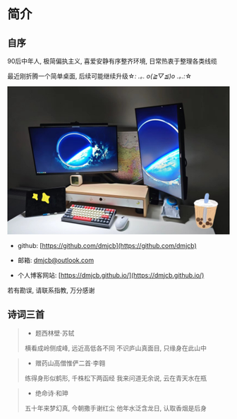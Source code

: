 # 简介

## 自序

90后中年人, 极简偏执主义, 喜爱安静有序整齐环境, 日常热衷于整理各类线缆

最近刚折腾一个简单桌面, 后续可能继续升级☆*: .｡. o(≧▽≦)o .｡.:*☆

![](/assets/image/workbench.jpg)

- github: [https://github.com/dmjcb](https://github.com/dmjcb)

- 邮箱: dmjcb@outlook.com
  
- 个人博客网站: [https://dmjcb.github.io/](https://dmjcb.github.io/)

若有勘误, 请联系指教, 万分感谢

## 诗词三首

> - 题西林壁·苏轼
> 
> 横看成岭侧成峰, 远近高低各不同
> 不识庐山真面目, 只缘身在此山中

> - 赠药山高僧惟俨二首·李翱
>
> 练得身形似鹤形, 千株松下两函经
> 我来问道无余说, 云在青天水在瓶

>- 绝命诗·和珅
>
> 五十年来梦幻真, 今朝撒手谢红尘
> 他年水泛含龙日, 认取香烟是后身
